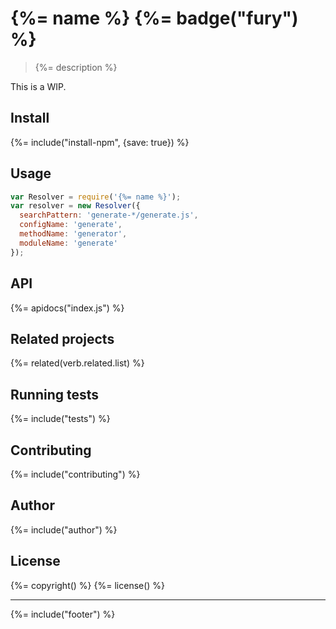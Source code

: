 # {%= name %} {%= badge("fury") %}

> {%= description %}

This is a WIP.

## Install
{%= include("install-npm", {save: true}) %}

## Usage

```js
var Resolver = require('{%= name %}');
var resolver = new Resolver({
  searchPattern: 'generate-*/generate.js',
  configName: 'generate',
  methodName: 'generator',
  moduleName: 'generate'
});
```

## API
{%= apidocs("index.js") %}

## Related projects
{%= related(verb.related.list) %}  

## Running tests
{%= include("tests") %}

## Contributing
{%= include("contributing") %}

## Author
{%= include("author") %}

## License
{%= copyright() %}
{%= license() %}

***

{%= include("footer") %}
